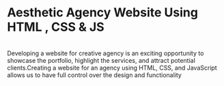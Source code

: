 # Aesthetic Agency Website Using HTML , CSS & JS
<br>
Developing a website for creative agency is an exciting opportunity to showcase the portfolio, highlight the services, and attract potential clients.Creating a website for an agency using HTML, CSS, and JavaScript allows us to have full control over the design and functionality
